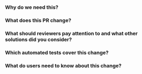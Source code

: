 ### Why do we need this?

<!-- A written summary with links to extra information (Intercom conversation, Clubhouse ticket, Slack thread etc)
If this is a frontend ticket making changes to an existing page/component, provide screenshots (or an animation) before your changes were made. -->

### What does this PR change?

<!-- Ideally PRs should implement one thing only. If this does more than one thing, consider breaking it down into a few PRs.
If this is a frontend ticket, provide screenshots (or an animation) highlighting your changes.-->

### What should reviewers pay attention to and what other solutions did you consider?

<!-- Highlight any technical choices you've made.
Link out to architecture docs & discussions.
Consider if any of this should be included in comments with the code. -->

### Which automated tests cover this change?

<!-- Are there any missing tests for existing logic that we should add?
Does your change introduce new logic that could be tested?
If no tests are being added, what is the reason? -->

### What do users need to know about this change?

<!-- Does it need a support doc?
Do we need to let a user know that a fix has been shipped? 
Are there any aspects of the behaviour that users might find surprising?
 -->
